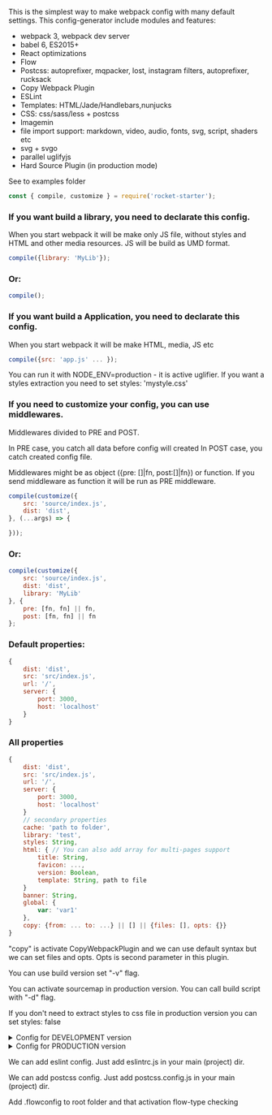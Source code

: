 This is the simplest way to make webpack config with many default settings.
This config-generator include modules and features:

- webpack 3, webpack dev server
- babel 6, ES2015+
- React optimizations
- Flow
- Postcss: autoprefixer, mqpacker, lost, instagram filters, autoprefixer, rucksack
- Copy Webpack Plugin
- ESLint
- Templates: HTML/Jade/Handlebars,nunjucks
- CSS: css/sass/less + postcss
- Imagemin
- file import support: markdown, video, audio, fonts, svg, script, shaders etc
- svg + svgo
- parallel uglifyjs
- Hard Source Plugin (in production mode)

See to examples folder

```jsx
const { compile, customize } = require('rocket-starter');
```
### If you want build a library, you need to declarate this config.
When you start webpack it will be make only JS file, without styles and HTML and other media resources. JS will be build as UMD format.
```jsx
compile({library: 'MyLib'});
```
### Or:
```jsx
compile();
```
### If you want build a Application, you need to declarate this config.
When you start webpack it will be make HTML, media, JS etc
```jsx
compile({src: 'app.js' ... });
```
You can run it with NODE_ENV=production - it is active uglifier. If you want a styles extraction you need to set styles: 'mystyle.css'

### If you need to customize your config, you can use middlewares.

Middlewares divided to PRE and POST.

In PRE case, you catch all data before config will created
In POST case, you catch created config file.

Middlewares might be as object ({pre: []|fn, post:[]|fn}) or function.
If you send middleware as function it will be run as PRE middleware.
```jsx
compile(customize({
    src: 'source/index.js',
    dist: 'dist',
}, (...args) => {

}));
```
### Or:
```jsx
compile(customize({
    src: 'source/index.js',
    dist: 'dist',
    library: 'MyLib'
}, {
    pre: [fn, fn] || fn,
    post: [fn, fn] || fn
};
```

### Default properties:

```jsx
{
    dist: 'dist',
    src: 'src/index.js',
    url: '/',
    server: {
        port: 3000,
        host: 'localhost'
    }
}
```

### All properties

```jsx
{
    dist: 'dist',
    src: 'src/index.js',
    url: '/',
    server: {
        port: 3000,
        host: 'localhost'
    }
    // secondary properties
    cache: 'path to folder',
    library: 'test',
    styles: String,
    html: { // You can also add array for multi-pages support
        title: String,
        favicon: ...,
        version: Boolean,
        template: String, path to file
    }
    banner: String,
    global: {
        var: 'var1'
    },
    copy: {from: ... to: ...} || [] || {files: [], opts: {}}
}
```
"copy" is activate CopyWebpackPlugin and we can use default syntax but we can set files and opts. Opts is second parameter in this plugin.

You can use build version set "-v" flag. 

You can activate sourcemap in production version. You can call build script with "-d" flag.

If you don't need to extract styles to css file in production version you can set styles: false

<details>
  <summary>Config for DEVELOPMENT version</summary>
  <pre>
  {
      "cache": true,
      "entry": [
          "/index.js"
      ],
      "devtool": "source-map",
      "output": {
          "publicPath": "/",
          "path": "/dist",
          "filename": "[name].js"
      },
      "stats": {
          "hash": true,
          "version": true,
          "timings": true,
          "assets": true,
          "chunks": true,
          "modules": true,
          "reasons": true,
          "children": true,
          "source": false,
          "errors": true,
          "errorDetails": true,
          "warnings": true,
          "publicPath": true
      },
      "node": {
          "fs": "empty"
      },
      "resolve": {
          "extensions": [
              ".js",
              ".jsx"
          ]
      },
      "devServer": {
          "headers": {
              "Access-Control-Allow-Origin": "*",
              "Access-Control-Allow-Methods": "GET, POST, PUT, DELETE, PATCH, OPTIONS",
              "Access-Control-Allow-Headers": "X-Requested-With, content-type, Authorization"
          },
          "port": 3000,
          "noInfo": true,
          "quiet": false,
          "lazy": false,
          "hot": false,
          "inline": true,
          "stats": "minimal",
          "overlay": {
              "errors": true
          },
          "watchOptions": {
              "aggregateTimeout": 50,
              "ignored": {}
          },
          "historyApiFallback": true,
          "host": "localhost"
      },
      "module": {
          "rules": [
              {
                  "test": /\.html$/,
                  "use": "file-loader?name=[name].[ext]"
              },
              {
                  "test": /\.css$/,
                  "loader": [
                      "style-loader",
                      "css-loader",
                      { loader: require.resolve('postcss-loader'), options: { config: getPostcssConfig(), sourceMap: !!argv.d } }
                  ]
              },
              {
                  "test": /\.scss/,
                  "loader": [
                      "style-loader",
                      "css-loader",
                      { loader: require.resolve('postcss-loader'), options: { config: getPostcssConfig(), sourceMap: !!argv.d } },
                      "sass-loader"
                  ]
              },
              {
                  "test": /\.less/,
                  "loader": [
                      "style-loader",
                      "css-loader",
                      { loader: require.resolve('postcss-loader'), options: { config: getPostcssConfig(), sourceMap: !!argv.d } },
                      "less-loader"
                  ]
              },
              {
                test: /\.(glsl|vs|fs)$/,
                use: [
                    {
                        loader: 'shader-loader'
                    }
                ]
              },
              {
                test: /\.(njk|nunjucks)$/,
                loader: 'nunjucks-isomorphic-loader',
                query: {
                    root: [root]
                }
              },
              {
                  test: /\.(hbs|handlebars)$/,
                  use: [
                      {
                          loader: 'handlebars-loader'
                      }
                  ]
              },
              {
                  test: /\.(pug|jade)$/,
                  use: [
                      {
                          loader: 'pug-loader'
                      }
                  ]
              },
              {
                  enforce: 'pre',
                  test: /\.(js|jsx)$/,
                  exclude: /node_modules/,
                  use: [
                      {
                          loader: 'eslint-loader'
                      }
                  ]
              },
              {
                  test: /\.(mp4|webm|ogg|mp3)$/,
                  use: [
                      {
                          loader: require.resolve('file-loader')
                      }
                  ]
              },
              {
                  "test": /\.(js|jsx)$/,
                  "exclude": /node_modules/,
                  "use": [
                      {
                          "loader": "babel-loader",
                          "query": {
                              "cacheDirectory": true,
                              "babelrc": false,
                              "presets": [
                                  [
                                      require.resolve('babel-preset-es2015'), {
                                          modules: false
                                      }
                                  ],
                                  require.resolve('babel-preset-stage-0'),
                                  require.resolve('babel-preset-react')
                              ],
                              "plugins": [
                                  require.resolve('babel-plugin-transform-flow-comments'),
                                  require.resolve('babel-plugin-transform-decorators-legacy')
                              ],
                              "env": {
                                  "production": {
                                      "plugins": [
                                          require.resolve('babel-plugin-transform-es2015-modules-commonjs'),
                                          require.resolve('babel-plugin-transform-react-constant-elements'),
                                          require.resolve('babel-plugin-transform-react-inline-elements'),
                                          require.resolve('babel-plugin-transform-react-pure-class-to-function'),
                                          require.resolve('babel-plugin-transform-react-remove-prop-types')
                                      ]
                                  }
                              }
                          }
                      }
                  ]
              },
              {
                  "test": /\.(jpe?g|png|gif)$/i,
                  "loaders": [
                      "url-loader?limit=10000&name=images/[name].[ext]"
                  ]
              },
              {
                  test: /\.(eot|svg|ttf|woff|woff2)$/,
                  use: [
                      {
                          loader: require.resolve('url-loader'),
                          query: {
                              limit: 10000,
                              name: 'fonts/[name][hash].[ext]'
                          }
                      }
                  ]
              },
              {
                  "test": /\.md$/,
                  "loader": "html-loader!markdown-loader"
              },
              {
                  "test": /\.json/,
                  "loader": "json-loader"
              },
              {
                  test: /\.svg$/,
                  use: [
                      {
                          loader: require.resolve('svg-inline-loader')
                      },
                      {
                          loader: require.resolve('svgo-loader'),
                          options: {
                              plugins: [{ removeTitle: true }, { convertColors: { shorthex: false } }, { convertPathData: false }]
                          }
                      }
                  ]
              }
          ]
      },
      "plugins": [
          new webpack.optimize.OccurrenceOrderPlugin(),
          new HtmlWebpackPlugin(props.html),
          new FlowBabelWebpackPlugin(),
          new ReloadHtmlWebpackPlugin(),
          new webpack.DefinePlugin(Object.assign({
              'process.env': {
                  NODE_ENV: JSON.stringify(process.env.NODE_ENV)
              }
          }, props.global),
          new OpenBrowserPlugin({ url: `http://${props.server.host}:${props.server.port}` }))
      ],
      "externals": []
  }
  </pre>
</details>

<details>
  <summary>Config for PRODUCTION version</summary>
  <pre>
  {
      "cache": true,
      "entry": [
          "/index.js"
      ],
      "devtool": "source-map",
      "output": {
          "publicPath": "/",
          "path": "/dist",
          "filename": "[name].js"
      },
      "stats": {
          "hash": true,
          "version": true,
          "timings": true,
          "assets": true,
          "chunks": true,
          "modules": true,
          "reasons": true,
          "children": true,
          "source": false,
          "errors": true,
          "errorDetails": true,
          "warnings": true,
          "publicPath": true
      },
      "node": {
          "fs": "empty"
      },
      "resolve": {
          "extensions": [
              ".js",
              ".jsx"
          ]
      },
      "devServer": {
          "headers": {
              "Access-Control-Allow-Origin": "*",
              "Access-Control-Allow-Methods": "GET, POST, PUT, DELETE, PATCH, OPTIONS",
              "Access-Control-Allow-Headers": "X-Requested-With, content-type, Authorization"
          },
          "port": 3000,
          "noInfo": true,
          "quiet": false,
          "lazy": false,
          "hot": false,
          "inline": true,
          "stats": "minimal",
          "overlay": {
              "errors": true
          },
          "watchOptions": {
              "aggregateTimeout": 50,
              "ignored": {}
          },
          "historyApiFallback": true,
          "host": "localhost"
      },
      "module": {
          "rules": [
                {
                    "test": /\.html$/,
                    "use": "file-loader?name=[name].[ext]"
                },
                {
                    "test": /\.css$/,
                    "loader": [
                        "style-loader",
                        "css-loader",
                        { loader: require.resolve('postcss-loader'), options: { config: getPostcssConfig(), sourceMap: !!argv.d } }
                    ]
                },
                {
                    "test": /\.scss/,
                    "loader": [
                        "style-loader",
                        "css-loader",
                        { loader: require.resolve('postcss-loader'), options: { config: getPostcssConfig(), sourceMap: !!argv.d } },
                        "sass-loader"
                    ]
                },
                {
                    "test": /\.less/,
                    "loader": [
                        "style-loader",
                        "css-loader",
                        { loader: require.resolve('postcss-loader'), options: { config: getPostcssConfig(), sourceMap: !!argv.d } },
                        "less-loader"
                    ]
                },
                {
                  test: /\.(glsl|vs|fs)$/,
                  use: [
                      {
                          loader: 'shader-loader'
                      }
                  ]
                },
                {
                  test: /\.(njk|nunjucks)$/,
                  loader: 'nunjucks-isomorphic-loader',
                  query: {
                      root: [root]
                  }
                },
                {
                    test: /\.(hbs|handlebars)$/,
                    use: [
                        {
                            loader: 'handlebars-loader'
                        }
                    ]
                },
                {
                    test: /\.(pug|jade)$/,
                    use: [
                        {
                            loader: 'pug-loader'
                        }
                    ]
                },
                {
                    enforce: 'pre',
                    test: /\.(js|jsx)$/,
                    exclude: /node_modules/,
                    use: [
                        {
                            loader: 'eslint-loader'
                        }
                    ]
                },
                {
                    test: /\.(mp4|webm|ogg|mp3)$/,
                    use: [
                        {
                            loader: require.resolve('file-loader')
                        }
                    ]
                },
                {
                    "test": /\.(js|jsx)$/,
                    "exclude": /node_modules/,
                    "use": [
                        {
                            "loader": "babel-loader",
                            "query": {
                                "cacheDirectory": true,
                                "babelrc": false,
                                "presets": [
                                    [
                                        require.resolve('babel-preset-es2015'), {
                                            modules: false
                                        }
                                    ],
                                    require.resolve('babel-preset-stage-0'),
                                    require.resolve('babel-preset-react')
                                ],
                                "plugins": [
                                    require.resolve('babel-plugin-transform-flow-comments'),
                                    require.resolve('babel-plugin-transform-decorators-legacy')
                                ],
                                "env": {
                                    "production": {
                                        "plugins": [
                                            require.resolve('babel-plugin-transform-es2015-modules-commonjs'),
                                            require.resolve('babel-plugin-transform-react-constant-elements'),
                                            require.resolve('babel-plugin-transform-react-inline-elements'),
                                            require.resolve('babel-plugin-transform-react-pure-class-to-function'),
                                            require.resolve('babel-plugin-transform-react-remove-prop-types')
                                        ]
                                    }
                                }
                            }
                        }
                    ]
                },
                {
                    "test": /\.(jpe?g|png|gif)$/i,
                    "loaders": [
                        "url-loader?limit=10000&name=images/[name].[ext]"
                    ]
                },
                {
                    test: /\.(eot|svg|ttf|woff|woff2)$/,
                    use: [
                        {
                            loader: require.resolve('url-loader'),
                            query: {
                                limit: 10000,
                                name: 'fonts/[name][hash].[ext]'
                            }
                        }
                    ]
                },
                {
                    "test": /\.md$/,
                    "loader": "html-loader!markdown-loader"
                },
                {
                    "test": /\.json/,
                    "loader": "json-loader"
                },
                {
                    test: /\.svg$/,
                    use: [
                        {
                            loader: require.resolve('svg-inline-loader')
                        },
                        {
                            loader: require.resolve('svgo-loader'),
                            options: {
                                plugins: [{ removeTitle: true }, { convertColors: { shorthex: false } }, { convertPathData: false }]
                            }
                        }
                    ]
                }
          ]
      },
      "plugins": [
          new webpack.optimize.OccurrenceOrderPlugin(),
          new HtmlWebpackPlugin(props.html),
          new FlowBabelWebpackPlugin(),
          new webpack.DefinePlugin(Object.assign({
              'process.env': {
                  NODE_ENV: JSON.stringify(process.env.NODE_ENV)
              }
          }, props.global),
          new webpack.optimize.ModuleConcatenationPlugin(),
          new ExtractTextPlugin(props.path || 'css/styles.css'),
          new ImageminPlugin({
              disable: false,
              optipng: {
                  optimizationLevel: 3
              },
              gifsicle: {
                  optimizationLevel: 1
              },
              jpegtran: {
                  progressive: false
              },
              svgo: {
              },
              pngquant: null,
              plugins: []
          }),
          new CleanWebpackPlugin(props),
          new HardSourceWebpackPlugin(),
          new ParallelUglifyJSPlugin({
              sourceMap: false,
              uglifyOptions: {
                  ie8: false,
                  ecma: 5,
                  output: {
                      comments: false,
                      beautify: false,
                  },
                  warnings: false
              }
          }),
          new webpack.BannerPlugin(banner)
      ],
      "externals": []
  }
  </pre>
</details>

We can add eslint config. Just add eslintrc.js in your main (project) dir.

We can add postcss config. Just add postcss.config.js  in your main (project) dir.

Add .flowconfig to root folder and that activation flow-type checking